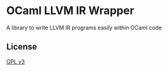 # OCaml LLVM IR Wrapper

A library to write LLVM IR programs easily within OCaml code

## License
[GPL v3](https://choosealicense.com/licenses/gpl-3.0/)

